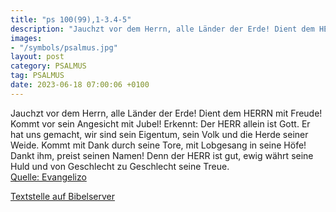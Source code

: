 ```yaml
---
title: "ps 100(99),1-3.4-5"
description: "Jauchzt vor dem Herrn, alle Länder der Erde! Dient dem HERRN mit Freude! Kommt vor sein Angesicht mit Jubel! Erkennt: Der HERR allein ist Gott. Er hat uns gemacht, wir sind sein Eigentum, sein Volk und die Herde seiner Weide.  Kommt mit Dank durch seine Tore, mit Lobgesang in sei...."
images:
- "/symbols/psalmus.jpg"
layout: post
category: PSALMUS
tag: PSALMUS
date: 2023-06-18 07:00:06 +0100
---
```

Jauchzt vor dem Herrn, alle Länder der Erde!
Dient dem HERRN mit Freude! Kommt vor sein Angesicht mit Jubel!
Erkennt: Der HERR allein ist Gott. Er hat uns gemacht, wir sind sein Eigentum, sein Volk und die Herde seiner Weide. 
Kommt mit Dank durch seine Tore, mit Lobgesang in seine Höfe! Dankt ihm, preist seinen Namen!
Denn der HERR ist gut, ewig währt seine Huld und von Geschlecht zu Geschlecht seine Treue.<!--more--><br>
[Quelle: Evangelizo](https://evangeliumtagfuertag.org/DE/gospel)

[Textstelle auf Bibelserver](https://www.bibleserver.com/EU/ps100(99),1-3.4-5)
